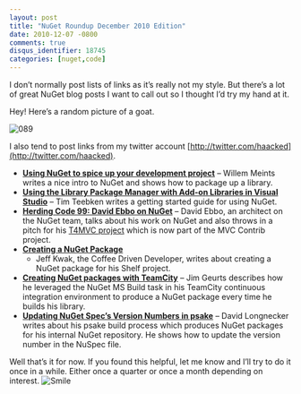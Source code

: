 ```yaml
---
layout: post
title: "NuGet Roundup December 2010 Edition"
date: 2010-12-07 -0800
comments: true
disqus_identifier: 18745
categories: [nuget,code]
---
```

I don’t normally post lists of links as it’s really not my style. But
there’s a lot of great NuGet blog posts I want to call out so I thought
I’d try my hand at it.

Hey! Here’s a random picture of a goat.

![089](http://haacked.com/images/haacked_com/WindowsLiveWriter/NuGet-Roundup-December-Edition_A5E7/089.jpg "089")

I also tend to post links from my twitter account
[http://twitter.com/haacked](http://twitter.com/haacked).

-   **[Using NuGet to spice up your development
    project](http://blogs.infosupport.com/blogs/willemm/archive/2010/11/22/using-nuget-to-spice-up-your-development-project.aspx "Using Nuget To Spice Up a Library")**
    – Willem Meints writes a nice intro to NuGet and shows how to
    package up a library.
-   [**Using the Library Package Manager with Add-on Libraries in Visual
    Studio**](http://blogs.msdn.com/b/timlee/archive/2010/11/11/using-the-library-package-manager-with-add-on-libraries-in-visual-studio.aspx "Using NuGet")
    – Tim Teebken writes a getting started guide for using NuGet.
-   [**Herding Code 99: David Ebbo on
    NuGet**](http://herdingcode.com/?p=296 "Herding Code 99") – David
    Ebbo, an architect on the NuGet team, talks about his work on NuGet
    and also throws in a pitch for his [T4MVC
    project](http://mvccontrib.codeplex.com/wikipage?title=T4MVC "T4MVC")
    which is now part of the MVC Contrib project.
-   [**Creating a NuGet
    Package**](http://coffeedrivendev.blogspot.com/2010/12/creating-nuget-package.html "Creating a NuGet Package")
    - Jeff Kwak, the Coffee Driven Developer, writes about creating a
    NuGet package for his Shelf project.
-   [**Creating NuGet packages with
    TeamCity**](http://biasecurities.com/blog/2010/creating-nuget-packages-with-teamcity/ "Creating NuGet Packages with TeamCity")
    – Jim Geurts describes how he leveraged the NuGet MS Build task in
    his TeamCity continuous integration environment to produce a NuGet
    package every time he builds his library.
-   [**Updating NuGet Spec’s Version Numbers in
    psake**](http://tiredblogger.wordpress.com/2010/12/03/updating-nuget-specs-version-numbers-in-psake/ "Updating NuSpec version numbers")
    – David Longnecker writes about his psake build process which
    produces NuGet packages for his internal NuGet repository. He shows
    how to update the version number in the NuSpec file.

Well that’s it for now. If you found this helpful, let me know and I’ll
try to do it once in a while. Either once a quarter or once a month
depending on interest.
![Smile](http://haacked.com/images/haacked_com/WindowsLiveWriter/NuGet-Roundup-December-Edition_A5E7/wlEmoticon-smile_2.png)

